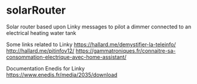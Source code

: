 # solarRouter
Solar router based upon Linky messages to pilot a dimmer connected to an electrical heating water tank

Some links related to Linky
https://hallard.me/demystifier-la-teleinfo/
http://hallard.me/pitinfov12/
https://gammatroniques.fr/connaitre-sa-consommation-electrique-avec-home-assistant/

Documentation Enedis for Linky
https://www.enedis.fr/media/2035/download
